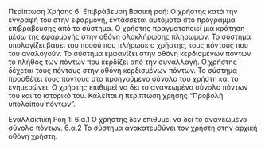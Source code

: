 Περίπτωση Χρήσης 6: Επιβράβευση 
Βασική ροή:
Ο χρήστης κατά την εγγραφή του στην εφαρμογή, εντάσσεται αυτόματα στο πρόγραμμα επιβράβευσης από το σύστημα. 
Ο χρήστης πραγματοποιεί μια κράτηση μέσω της εφαρμογής στην οθόνη ολοκλήρωσης πληρωμών.
Το σύστημα υπολογίζει βάσει του ποσού που πλήρωσε ο χρήστης, τους πόντους που του αναλογούν.
Το σύστημα εμφανίζει στην οθόνη κερδισμένων πόντων το πλήθος των πόντων που κερδίζει από την συναλλαγή. 
Ο χρήστης δέχεται τους πόντους στην οθόνη κερδισμένων πόντων.
Το σύστημα προσθέτει τους πόντους στο προηγούμενο σύνολο του χρήστη και το ενημερώνει.
Ο χρήστης επιθυμεί να δει το ανανεωμένο σύνολο πόντων του και το ιστορικό του.
Καλείται η περίπτωση χρήσης “Προβολή υπολοίπου πόντων”.

Εναλλακτική Ροή 1:
6.α.1 Ο χρήστης δεν επιθυμεί να δει το ανανεωμένο σύνολο πόντων.
6.α.2  Το σύστημα ανακατευθύνει τον χρήστη στην αρχική οθόνη χρήστη.
